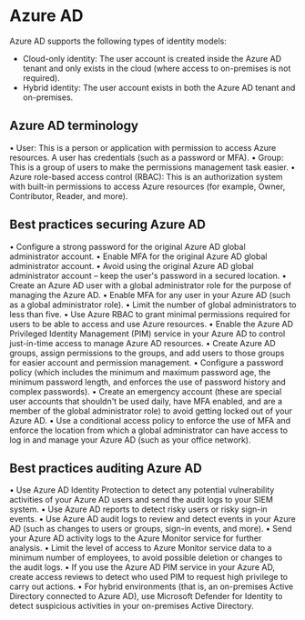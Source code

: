 # Azure AD

Azure AD supports the following types of identity models:
* Cloud-only identity: The user account is created inside the Azure AD tenant and
only exists in the cloud (where access to on-premises is not required).
* Hybrid identity: The user account exists in both the Azure AD tenant and
on-premises.

## Azure AD terminology

• User: This is a person or application with permission to access Azure resources. A
user has credentials (such as a password or MFA).
• Group: This is a group of users to make the permissions management task easier.
• Azure role-based access control (RBAC): This is an authorization system with
built-in permissions to access Azure resources (for example, Owner, Contributor,
Reader, and more).

## Best practices securing Azure AD

• Configure a strong password for the original Azure AD global administrator account.
• Enable MFA for the original Azure AD global administrator account.
• Avoid using the original Azure AD global administrator account – keep the user's
password in a secured location.
• Create an Azure AD user with a global administrator role for the purpose of
managing the Azure AD.
• Enable MFA for any user in your Azure AD (such as a global administrator role).
• Limit the number of global administrators to less than five.
• Use Azure RBAC to grant minimal permissions required for users to be able to
access and use Azure resources.
• Enable the Azure AD Privileged Identity Management (PIM) service in your
Azure AD to control just-in-time access to manage Azure AD resources.
• Create Azure AD groups, assign permissions to the groups, and add users to those
groups for easier account and permission management.
• Configure a password policy (which includes the minimum and maximum
password age, the minimum password length, and enforces the use of password
history and complex passwords).
• Create an emergency account (these are special user accounts that shouldn't be used
daily, have MFA enabled, and are a member of the global administrator role) to
avoid getting locked out of your Azure AD.
• Use a conditional access policy to enforce the use of MFA and enforce the location
from which a global administrator can have access to log in and manage your Azure
AD (such as your office network).

## Best practices auditing Azure AD

• Use Azure AD Identity Protection to detect any potential vulnerability activities of
your Azure AD users and send the audit logs to your SIEM system.
• Use Azure AD reports to detect risky users or risky sign-in events.
• Use Azure AD audit logs to review and detect events in your Azure AD (such as
changes to users or groups, sign-in events, and more).
• Send your Azure AD activity logs to the Azure Monitor service for further analysis.
• Limit the level of access to Azure Monitor service data to a minimum number of
employees, to avoid possible deletion or changes to the audit logs.
• If you use the Azure AD PIM service in your Azure AD, create access reviews to
detect who used PIM to request high privilege to carry out actions.
• For hybrid environments (that is, an on-premises Active Directory connected to
Azure AD), use Microsoft Defender for Identity to detect suspicious activities in
your on-premises Active Directory.



